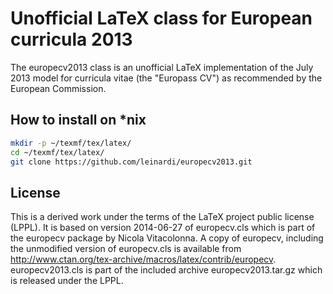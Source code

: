 # Unofficial LaTeX class for European curricula 2013

The eu­ropecv2013 class is an un­of­fi­cial LaTeX im­ple­men­ta­tion of the July 2013 model for cur­ric­ula vi­tae (the "Europass CV") as rec­om­mended by the Euro­pean Com­mis­sion.

## How to install on *nix
```sh
mkdir -p ~/texmf/tex/latex/
cd ~/texmf/tex/latex/
git clone https://github.com/leinardi/europecv2013.git
```

## License
This is a derived work under the terms of the LaTeX project public license (LPPL). It is based on version 2014-06-27 of europecv.cls which is part of the europecv package by Nicola Vitacolonna. A copy of europecv, including the unmodified version of europecv.cls is available  from http://www.ctan.org/tex-archive/macros/latex/contrib/europecv. europecv2013.cls is part of the included archive europecv2013.tar.gz which is released under the LPPL.
